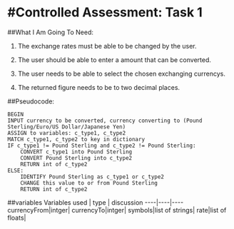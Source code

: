 #Controlled Assessment: Task 1 
==============================
##What I Am Going To Need:

1) The exchange rates must be able to be changed by the user.

2) The user should be able to enter a amount that can be converted.

3) The user needs to be able to select the chosen exchanging currencys.

4) The returned figure needs to be to two decimal places.

##Pseudocode:

```
BEGIN
INPUT currency to be converted, currency converting to (Pound Sterling/Euro/US Dollar/Japanese Yen)
ASSIGN to variables: c_type1, c_type2
MATCH c_type1, c_type2 to key in dictionary
IF c_type1 != Pound Sterling and c_type2 != Pound Sterling:
    CONVERT c_type1 into Pound Sterling
    CONVERT Pound Sterling into c_type2
    RETURN int of c_type2
ELSE:
    IDENTIFY Pound Sterling as c_type1 or c_type2
    CHANGE this value to or from Pound Sterling
    RETURN int of c_type2
```


##variables
Variables used | type | discussion
----|----|----
currencyFrom|intger|
currencyTo|intger|
symbols|list of strings|
rate|list of floats|
